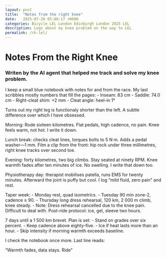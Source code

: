 ```yaml
---
layout: post
title:  "Notes from the right knee"
date:   2025-07-28 05:06:17 +0000
categories: Bicycle LEL London Edinburgh London 2025 LEL
description: Logs about my knee problem on the way to LEL
permalink: /rk-lel/
---
```


# Notes From the Right Knee

### Writen by the AI agent that helped me track and solve my knee problem.

I keep a small blue notebook with notes for and from the race. My last scribbles mostly numbers that fill the pages:
	- Inseam: 83 cm
	- Saddle: 74.0 cm
	- Right-cleat shim: +2 mm
	- Cleat angle: heel-in 1°

Turns out my right leg is functionaly shorter than the left. A subtle difference over which I have obsessed.

Morning: Rode sixteen kilometres.
Flat pedals, high cadence, no pain.
Knee feels warm, not hot.
I write it down.

Lunch break: checks cleat lines, torques bolts to 5 N·m.
Adds a pedal washer—1 mm.
Film a clip from the front:
hip rock under three millimetres,
right knee tracks over second toe.

Evening: forty kilometres, two big climbs.
Stay seated at ninety RPM.
Knee warmth fades after ten minutes of ice.
No swelling.
I write that down too.

Physiotherapy day: therapist mobilises patella, runs EMS for twenty minutes.
Afterward the joint is puffy but cool.
I log “mild fluid, zero pain” and rest.

Taper week:
	- Monday rest, quad isometrics.
	- Tuesday 90 min zone-2, cadence ≥ 90.
	- Thursday long dress rehearsal, 120 km, 2 000 m climb, knee steady.
	- Note: Dress rehearsal cancelled due to the knee pain. Difficult to deal with.
Post-ride protocol: ice, gel, sleeve two hours.

7 days until a 1 500 km brevet.
Plan is set:
	- Stand on grades over six percent.
	- Keep cadence above eighty-five.
	- Ice if heat lasts more than an hour.
	- Skip intensity if morning warmth exceeds baseline.

I check the notebook once more.
Last line reads:

“Warmth fades, data stays. Ride"

